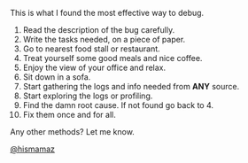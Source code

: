 This is what I found the most effective way to debug.

1. Read the description of the bug carefully.
2. Write the tasks needed, on a piece of paper.
3. Go to nearest food stall or restaurant.
4. Treat yourself some good meals and nice coffee.
5. Enjoy the view of your office and relax.
6. Sit down in a sofa.
7. Start gathering the logs and info needed from **ANY** source.
8. Start exploring the logs or profiling.
9. Find the damn root cause. If not found go back to 4.
10. Fix them once and for all.

Any other methods? Let me know.

[@hismamaz](https://twitter.com/hismamaz)